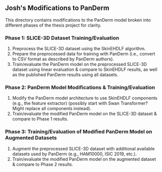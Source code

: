 ## Josh's Modifications to PanDerm
This directory contains modifications to the PanDerm model broken into different phases of the thesis project for clarity.

### Phase 1: SLICE-3D Dataset Training/Evaluation
1. Preprocess the SLICE-3D dataset using the SkinEHDLF algorithm.
2. Prepare the preprocessed data for training with PanDerm (i.e., convert to CSV format as described by PanDerm authors).
3. Train/evaluate the PanDerm model on the preprocessed SLICE-3D dataset using linear evaluation & compare to SkinEHDLF results, as well as the published PanDerm results using all datasets.

### Phase 2: PanDerm Model Modifications & Training/Evaluation
1. Modify the PanDerm model architecture to use SkinEHDLF components (e.g., the feature extractor) (possibly start with Swan Transformer? Might replace all components instead).
2. Train/evaluate the modified PanDerm model on the SLICE-3D dataset & compare to Phase 1 results.

### Phase 3: Training/Evaluation of Modified PanDerm Model on Augmented Datasets
1. Augment the preprocessed SLICE-3D dataset with additional available datasets used by PanDerm (e.g., HAM10000, ISIC 2019, etc.).
2. Train/evaluate the modified PanDerm model on the augmented dataset & compare to Phase 2 results.
